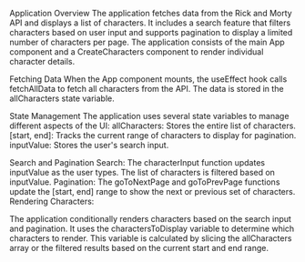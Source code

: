 Application Overview
The application fetches data from the Rick and Morty API and displays a list of characters. It includes a search feature that filters characters based on user input and supports pagination to display a limited number of characters per page. The application consists of the main App component and a CreateCharacters component to render individual character details.

Fetching Data
When the App component mounts, the useEffect hook calls fetchAllData to fetch all characters from the API. The data is stored in the allCharacters state variable.

State Management
The application uses several state variables to manage different aspects of the UI:
allCharacters: Stores the entire list of characters.
[start, end]: Tracks the current range of characters to display for pagination.
inputValue: Stores the user's search input.

Search and Pagination
Search: The characterInput function updates inputValue as the user types. The list of characters is filtered based on inputValue.
Pagination: The goToNextPage and goToPrevPage functions update the [start, end] range to show the next or previous set of characters.
Rendering Characters:

The application conditionally renders characters based on the search input and pagination. It uses the charactersToDisplay variable to determine which characters to render. This variable is calculated by slicing the allCharacters array or the filtered results based on the current start and end range.
